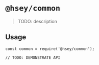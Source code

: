 # `@hsey/common`

> TODO: description

## Usage

```
const common = require('@hsey/common');

// TODO: DEMONSTRATE API
```
